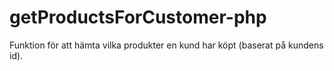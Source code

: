 # getProductsForCustomer-php
 Funktion för att hämta vilka produkter en kund har köpt (baserat på kundens id).
